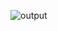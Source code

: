 ![output](https://user-images.githubusercontent.com/91419527/227710429-8c3c6d34-0380-4d9e-b374-dae0bd7b4e6b.gif)
